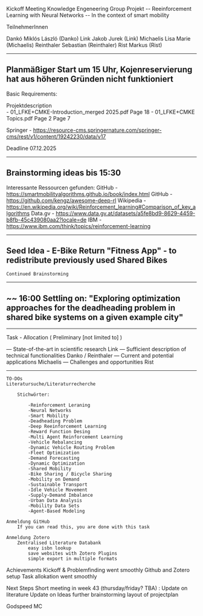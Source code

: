 Kickoff Meeting
	Knowledge Engeneering Group Projekt
	-- Reeinforcement Learning with Neural Networks
	-- In the context of smart mobility

TeilnehmerInnen

Dankó Miklós László (Danko)
Link Jakob Jurek	(Link)
Michaelis Lisa Marie (Michaelis)
Reinthaler Sebastian (Reinthaler)
Rist Markus (Rist)

---
Planmäßiger Start um 15 Uhr, Kojenreservierung hat aus höheren Gründen nicht funktioniert
---

Basic Requirements:

Projektdescription	
	- 01_LFKE+CMKE-Introduction_merged 2025.pdf 
		Page 18
	- 01_LFKE+CMKE Topics.pdf
		Page 2
		Page 7
 
Springer - https://resource-cms.springernature.com/springer-cms/rest/v1/content/19242230/data/v17

Deadline 07.12.2025

---
Brainstorming ideas bis 15:30
---

Interessante Ressourcen gefunden:
GitHub - https://smartmobilityalgorithms.github.io/book/index.html
GitHub - https://github.com/kengz/awesome-deep-rl
Wikipedia - https://en.wikipedia.org/wiki/Reinforcement_learning#Comparison_of_key_algorithms
Data.gv - https://www.data.gv.at/datasets/a5fe8bd9-8629-4459-b8fb-45c439080aa2?locale=de
IBM - https://www.ibm.com/think/topics/reinforcement-learning

---
Seed Idea - E-Bike Return "Fitness App" - to redistribute previously used Shared Bikes
---

~~~
Continued Brainstorming
~~~

---
~~ 16:00
Settling on: "Exploring optimization approaches for the deadheading problem in shared bike systems on a given example city"
---

---
Task - Allocation ( Preliminary [not limited to] )

— State-of-the-art in scientific research
	Link
— Sufficient description of technical functionalities
	Danko / Reinthaler
— Current and potential applications
	Michaelis
— Challenges and opportunities
	Rist
	
---

~~~
TO-DOs
Literatursuche/Literaturrecherche

	Stichwörter:
	
		-Reinforcement Leraning
		-Neural Networks
		-Smart Mobility
		-Deadheading Problem
		-Deep Reeinforcement Learning
		-Reward Function Desing
		-Multi Agent Reinforcement Learning
		-Vehicle Rebalancing
		-Dynamic Vehicle Routing Problem
		-Fleet Optimization
		-Demand Forecasting
		-Dynamic Optimization
		-Shared Mobility
		-Bike Sharing / Bicycle Sharing
		-Mobility on Demand
		-Sustainable Transport
		-Idle Vehicle Movement
		-Supply-Demand Imbalance
		-Urban Data Analysis
		-Mobility Data Sets
		-Agent-Based Modeling
	
Anmeldung GitHub
	If you can read this, you are done with this task
	
Anmeldung Zotero
	Zentralised Literature Databank
		easy isbn lookup
		save websites with Zotero Plugins
		simple export in multiple formats

~~~

Achievements
	Kickoff & Problemfinding went smoothly
	Github and Zotero setup
	Task allokation went smoothly
	
Next Steps
	Short meeting in week 43 (thursday/friday? TBA) : 
	Update on literature
	Update on Ideas
	further brainstorming
	layout of projectplan
	
Godspeed
MC